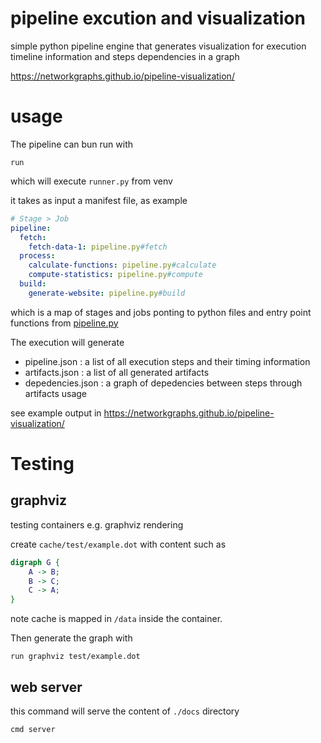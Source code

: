 # pipeline excution and visualization
simple python pipeline engine that generates visualization for execution timeline information and steps dependencies in a graph

https://networkgraphs.github.io/pipeline-visualization/

# usage
The pipeline can bun run with

    run

which will execute `runner.py` from venv

it takes as input a manifest file, as example
```yaml
# Stage > Job
pipeline:
  fetch:
    fetch-data-1: pipeline.py#fetch
  process:
    calculate-functions: pipeline.py#calculate
    compute-statistics: pipeline.py#compute
  build:
    generate-website: pipeline.py#build
```
which is a map of stages and jobs ponting to python files and entry point functions from [pipeline.py](./pipeline.py)

The execution will generate
- pipeline.json : a list of all execution steps and their timing information
- artifacts.json : a list of all generated artifacts
- depedencies.json : a graph of depedencies between steps through artifacts usage

see example output in https://networkgraphs.github.io/pipeline-visualization/

# Testing
## graphviz
testing containers e.g. graphviz rendering

create `cache/test/example.dot` with content such as
```dot
digraph G {
    A -> B;
    B -> C;
    C -> A;
}
```
note cache is mapped in `/data` inside the container.

Then generate the graph with

    run graphviz test/example.dot

## web server
this command will serve the content of `./docs` directory

    cmd server
